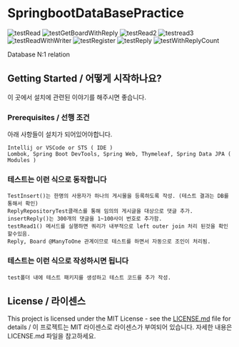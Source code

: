 # SpringbootDataBasePractice
![testRead](https://user-images.githubusercontent.com/43158428/127994828-fd296253-33ba-41a3-a0fb-3f0888ed6c7d.PNG)
![testGetBoardWithReply](https://user-images.githubusercontent.com/43158428/127994860-08452750-436e-454d-8621-9018c09cc52a.PNG)
![testRead2](https://user-images.githubusercontent.com/43158428/127994947-8f9baa23-4476-4ff1-9cf5-558e2feb76b2.PNG)
![testread3](https://user-images.githubusercontent.com/43158428/127994988-38efc328-711d-463e-ba82-01f9448efa2f.PNG)
![testReadWithWriter](https://user-images.githubusercontent.com/43158428/127995001-7e9c502e-ee0c-4683-9cf8-e0cef2f7a637.PNG)
![testRegister](https://user-images.githubusercontent.com/43158428/127995011-939bacfa-9c79-4fd0-8fbb-3056d9a47271.PNG)
![testReply](https://user-images.githubusercontent.com/43158428/127995016-a3d51220-e831-4bc0-953d-e63f1f1cfa16.PNG)
![testWithReplyCount](https://user-images.githubusercontent.com/43158428/127995018-a457a0d2-968e-4697-ba6b-34814f72afae.PNG)

Database N:1 relation

## Getting Started / 어떻게 시작하나요?

이 곳에서 설치에 관련된 이야기를 해주시면 좋습니다.

### Prerequisites / 선행 조건

아래 사항들이 설치가 되어있어야합니다.

```
Intellij or VSCode or STS ( IDE )
Lombok, Spring Boot DevTools, Spring Web, Thymeleaf, Spring Data JPA ( Modules )
```


### 테스트는 이런 식으로 동작합니다


```
TestInsert()는 한명의 사용자가 하나의 게시물을 등록하도록 작성. (테스트 결과는 DB를 통해서 확인)
ReplyRepositoryTest클래스를 통해 임의의 게시글을 대상으로 댓글 추가.
insertReply()는 300개의 댓글을 1~100사이 번호로 추가함.
testRead1() 메서드를 실행하면 쿼리가 내부적으로 left outer join 처리 된것을 확인할수있음.
Reply, Board @ManyToOne 관계이므로 테스트를 하면서 자동으로 조인이 처리됨.
```

### 테스트는 이런 식으로 작성하시면 됩니다

```
test폴더 내에 테스트 패키지를 생성하고 테스트 코드를 추가 작성.
```



## License / 라이센스

This project is licensed under the MIT License - see the [LICENSE.md](https://gist.github.com/PurpleBooth/LICENSE.md) file for details / 이 프로젝트는 MIT 라이센스로 라이센스가 부여되어 있습니다. 자세한 내용은 LICENSE.md 파일을 참고하세요.

